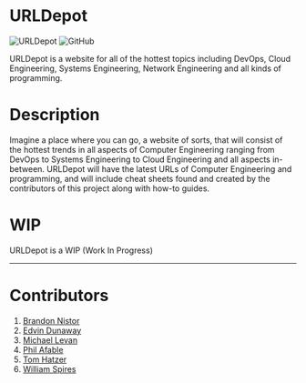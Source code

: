 # URLDepot

![URLDepot](https://github.com/eddinn/urldepot/workflows/URLDepot/badge.svg) ![GitHub](https://img.shields.io/github/license/eddinn/urldepot)

URLDepot is a website for all of the hottest topics including DevOps, Cloud Engineering, Systems Engineering, Network Engineering and all kinds of programming.

# Description

Imagine a place where you can go, a website of sorts, that will consist of the hottest trends in all aspects of Computer Engineering ranging from DevOps to Systems Engineering to Cloud Engineering and all aspects in-between. URLDepot will have the latest URLs of Computer Engineering and programming, and will include cheat sheets found and created by the contributors of this project along with how-to guides.

# WIP

URLDepot is a WIP (Work In Progress)

---

# Contributors

1. [Brandon Nistor](https://github.com/minesskylineGTR)
2. [Edvin Dunaway](https://github.com/eddinn)
3. [Michael Levan](https://github.com/AdminTurnedDevOps)
4. [Phil Afable](https://github.com/pafable)
5. [Tom Hatzer](https://github.com/tomhatzer)
6. [William Spires](https://github.com/villChurch)
